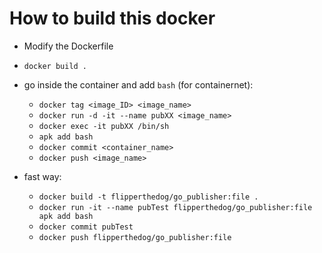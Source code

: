 # How to build this docker

- Modify the Dockerfile
- `docker build . `
- go inside the container and add `bash` (for containernet):
	+ `docker tag <image_ID> <image_name>`
	+ `docker run -d -it --name pubXX <image_name>`
	+ `docker exec -it pubXX /bin/sh`
	+ `apk add bash`
	+ `docker commit <container_name>`
	+ `docker push <image_name>`

- fast way: 
	+ `docker build -t flipperthedog/go_publisher:file .`
	+ `docker run -it --name pubTest flipperthedog/go_publisher:file apk add bash`
	+ `docker commit pubTest`
	+ `docker push flipperthedog/go_publisher:file`
